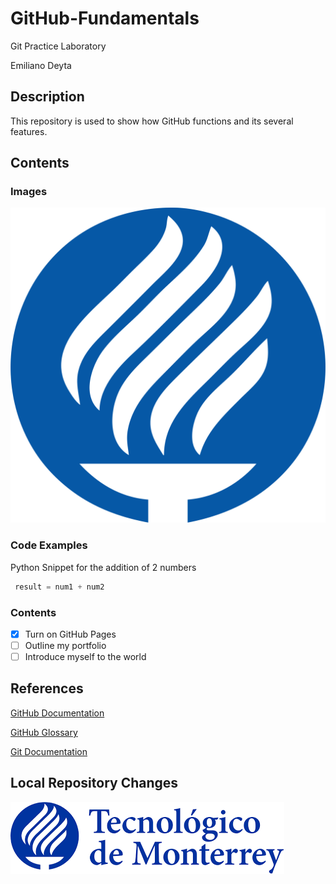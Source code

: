 # GitHub-Fundamentals

Git Practice Laboratory

Emiliano Deyta

## Description
This repository is used to show how GitHub functions and its several features.

## Contents

### Images

![Image of the Tecnológíco de Monterrey Logo](Logo_del_ITESM.svg)

### Code Examples

Python Snippet for the addition of 2 numbers

```python
 result = num1 + num2
```

### Contents

- [x] Turn on GitHub Pages
- [ ] Outline my portfolio
- [ ] Introduce myself to the world

## References
[GitHub Documentation](https://docs.github.com/en)

[GitHub Glossary](https://docs.github.com/en/get-started/learning-about-github/github-glossary)

[Git Documentation](https://git-scm.com/doc)

## Local Repository Changes

![Image of the Tecnológíco de Monterrey Logo with Text](images.png)
